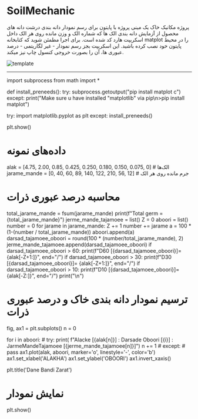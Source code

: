 # SoilMechanic
پروژه مکانیک خاک
یک مینی پروژه با پایتون برای رسم نمودار دانه بندی درشت دانه های محصول از آزمایش دانه بندی الک ها که شماره الک و وزن مانده روی هر الک داخل اسکریپت هارد کد شده است. برای اجرا مطمئن شوید که کتابخانه matplot را در محیط پایتون خود نصب کرده باشید. این اسکریپت بجز رسم نمودار - غیر لگاریتمی - درصد عبوری ها، آن را بصورت خروجی کنسول چاپ نیز میکند.

![template](https://i.postimg.cc/90tFGN3p/Screenshot-2024-01-27-124309.png)


_____________________________________________________________________________________________________________________________________________________________________________________________
import subprocess
from math import *


def install_preneeds():
    try:
        subprocess.getoutput("pip install matplot c")
    except:
        print("Make sure u have installed \"matplotlib\" via pip\n>pip install matplot")


try:
    import matplotlib.pyplot as plt
except:
    install_preneeds()

plt.show()

# داده‌های نمونه
alak = [4.75, 2.00, 0.85, 0.425, 0.250, 0.180, 0.150, 0.075, 0]  # الک‌ها
jarame_mande = [0, 40, 60, 89, 140, 122, 210, 56, 12]  # جرم مانده روی هر الک

# محاسبه درصد عبوری ذرات
total_jarame_mande = fsum(jarame_mande)
print(f"Total germ = {total_jarame_mande}")
jerme_mande_tajamoee = list()
Z = 0
aboori = list()
number = 0
for jarame in jarame_mande:
    Z += 1
    number += jarame
    a = 100 * (1-(number / total_jarame_mande))
    aboori.append(a)
    darsad_tajamoee_oboori = round(100 * (number/total_jarame_mande), 2)
    jerme_mande_tajamoee.append(darsad_tajamoee_oboori)
    if darsad_tajamoee_oboori > 60:
        print(f"D60 [{darsad_tajamoee_oboori}]= {alak[-Z+1:]}", end="/")
    if darsad_tajamoee_oboori > 30:
        print(f"D30 [{darsad_tajamoee_oboori}]= {alak[-Z+1:]}", end="/")
    if darsad_tajamoee_oboori > 10:
        print(f"D10 [{darsad_tajamoee_oboori}]= {alak[-Z:]}", end="/")
    print("\n")
# ترسیم نمودار دانه بندی خاک و درصد عبوری ذرات
fig, ax1 = plt.subplots()
n = 0

for i in aboori:
    # try:
    print(
        f"Alacke [{alak[n]}] : Darsade Oboori [{i}] : JarmeMandeTajamoee [{jerme_mande_tajamoee[n]}]")
    n += 1
    # except:
    #     pass
ax1.plot(alak, aboori, marker='o', linestyle='-', color='b')
ax1.set_xlabel('ALAKHA')
ax1.set_ylabel('OBOORI')
ax1.invert_xaxis()

plt.title('Dane Bandi Zarat')

# نمایش نمودار
plt.show()
